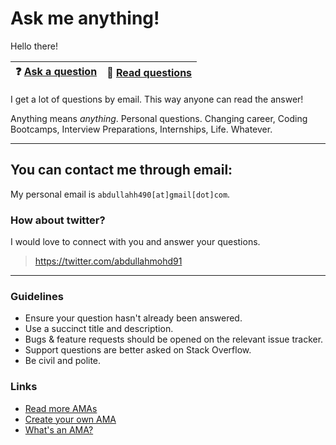 # Ask me anything!

Hello there!

| :question: [Ask a question ](../../issues/new) 	| :open_book: [Read questions ](../../issues?utf8=%E2%9C%93&q=is%3Aissue%20is%3Aclosed%20sort%3Aupdated-desc%20-label%3Ahidden) 	|
|:----------------------------------------------:	|:-----------------------------------------------------------------------------------------------------------------------------:	|

I get a lot of questions by email. This way anyone can read the answer!

Anything means *anything*. Personal questions. Changing career, Coding Bootcamps, Interview Preparations, Internships, Life. Whatever.

---
## You can contact me through email:

My personal email is `abdullahh490[at]gmail[dot]com`. 

### How about twitter?
I would love to connect with you and answer your questions. 

> <https://twitter.com/abdullahmohd91>

---

### Guidelines

- Ensure your question hasn't already been answered.
- Use a succinct title and description.
- Bugs & feature requests should be opened on the relevant issue tracker.
- Support questions are better asked on Stack Overflow.
- Be civil and polite.

### Links

- [Read more AMAs](https://github.com/sindresorhus/amas)
- [Create your own AMA](https://github.com/sindresorhus/amas/blob/master/create-ama.md)
- [What's an AMA?](https://en.wikipedia.org/wiki//r/IAmA)
